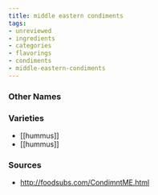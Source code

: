 ```yaml
---
title: middle eastern condiments
tags:
- unreviewed
- ingredients
- categories
- flavorings
- condiments
- middle-eastern-condiments
---
```



### Other Names


### Varieties

* [[hummus]]
* [[hummus]]

### Sources
* http://foodsubs.com/CondimntME.html
